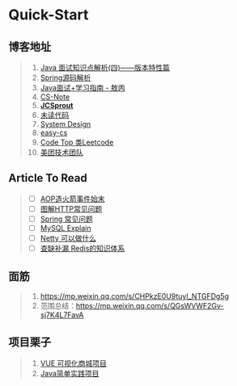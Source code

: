 # Quick-Start

## 博客地址

> 1. [Java 面试知识点解析(四)——版本特性篇](https://www.jianshu.com/p/9c50729464b5)
> 2. [Spring源码解析](https://www.yuque.com/huifer/spring/vhvbs3)
> 3. [Java面试+学习指南 - 敖丙](https://github.com/AobingJava/JavaFamily)
> 4. [CS-Note](https://github.com/CyC2018/CS-Notes)
> 5. **[JCSprout](https://github.com/crossoverJie/JCSprout/tree/master/docs)**
> 6. [未读代码](https://www.wdbyte.com/java/string-concat.html#_1-%E5%89%8D%E8%A8%80)
> 7. [System Design](https://github.com/donnemartin/system-design-primer)
> 8. [easy-cs](https://github.com/allentofight/easy-cs/)
> 9. [Code Top 类Leetcode](https://codetop.cc/home)
> 10. [美团技术团队](https://tech.meituan.com/)

## Article To Read

> - [ ] [AOP造火箭事件始末](https://github.com/allentofight/easy-cs/blob/main/Java/aop%E9%80%A0%E7%81%AB%E7%AE%AD%E4%BA%8B%E4%BB%B6%E5%A7%8B%E6%9C%AB.md)
> - [ ] [图解HTTP常见问题](https://mp.weixin.qq.com/s/amOya0M00LwpL5kCS96Y6w)
> - [ ] [Spring 常见问题](https://mp.weixin.qq.com/s/wcK2qsZxKDJTLIGqEIyaNg)
> - [ ] [MySQL Explain](https://mp.weixin.qq.com/s/s3IvJ7bm03X49timtQ2e9Q)
> - [ ] [Netty 可以做什么](https://www.zhihu.com/question/24322387)
> - [ ] [查缺补漏 Redis的知识体系](https://juejin.cn/post/6857667542652190728)


## 面筋

> 1. https://mp.weixin.qq.com/s/CHPkzE0U9tuyI_NTGFDg5g
> 2. 范围总结：https://mp.weixin.qq.com/s/QGsWVWF2Gv-sj7K4L7FavA



## 项目栗子

> 1. [VUE 可视化商城项目](https://github.com/wangyuan389/mall-cook)
> 1. [Java简单实践项目](https://github.com/521xueweihan/HelloGitHub/blob/master/content/57/HelloGitHub57.md#Java-%E9%A1%B9%E7%9B%AE)
